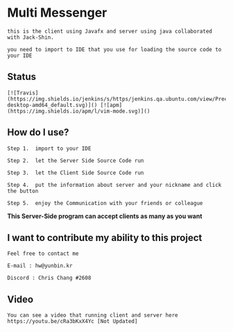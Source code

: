 # Multi Messenger
    this is the client using Javafx and server using java collaborated with Jack-Shin.

    you need to import to IDE that you use for loading the source code to your IDE
    
## Status
    [![Travis](https://img.shields.io/jenkins/s/https/jenkins.qa.ubuntu.com/view/Precise/view/All%20Precise/job/precise-desktop-amd64_default.svg)]() [![apm](https://img.shields.io/apm/l/vim-mode.svg)]()

## How do I use?

    Step 1.  import to your IDE

    Step 2.  let the Server Side Source Code run

    Step 3.  let the Client Side Source Code run

    Step 4.  put the information about server and your nickname and click the button

    Step 5.  enjoy the Communication with your friends or colleague

**This Server-Side program can accept clients as many as you want**

## I want to contribute my ability to this project

    Feel free to contact me

    E-mail : hw@yunbin.kr

    Discord : Chris Chang #2608

## Video
    You can see a video that running client and server here
    https://youtu.be/cRa3bKxX4Yc [Not Updated]

